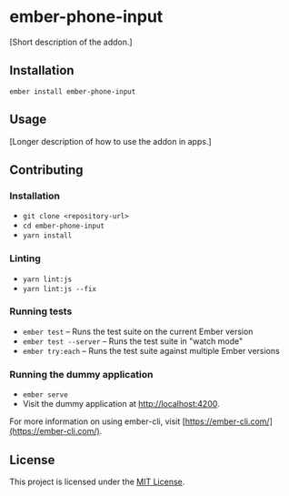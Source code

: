 ember-phone-input
==============================================================================

[Short description of the addon.]

Installation
------------------------------------------------------------------------------

```
ember install ember-phone-input
```


Usage
------------------------------------------------------------------------------

[Longer description of how to use the addon in apps.]


Contributing
------------------------------------------------------------------------------

### Installation

* `git clone <repository-url>`
* `cd ember-phone-input`
* `yarn install`

### Linting

* `yarn lint:js`
* `yarn lint:js --fix`

### Running tests

* `ember test` – Runs the test suite on the current Ember version
* `ember test --server` – Runs the test suite in "watch mode"
* `ember try:each` – Runs the test suite against multiple Ember versions

### Running the dummy application

* `ember serve`
* Visit the dummy application at [http://localhost:4200](http://localhost:4200).

For more information on using ember-cli, visit [https://ember-cli.com/](https://ember-cli.com/).

License
------------------------------------------------------------------------------

This project is licensed under the [MIT License](LICENSE.md).
